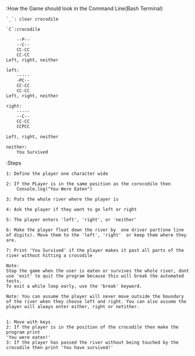 :How the Game should look in the Command Line(Bash Terminal)

    `_`: clear crocodile 

    `C`:crocodile

        --P--
        --C--
        CC-CC
        CC-CC
    Left, right, neither 

    left:
        -----
        -PC--
        CC-CC
        CC-CC
    Left, right, neither 

    right:
        -----
        --C--
        CC-CC
        CCPCC

    Left, right, neither 

    neither:
        You Survived

    

:Steps 

    1: Define the player one character wide

    2: If the PLayer is in the same position as the corocodile then 
        Console.log("You Were Eaten")

    3: Puts the whole river where the player is 
    
    4: Ask the player if they want to go left or right 

    5: The player enters 'left', 'right', or 'neither'

    6: Make the player float down the river by  one driver part(one line of digits). Move them to the 'left', 'right'  or keep them where they are. 

    7: Print 'You Survived' if the player makes it past all parts of the river without hitting a crocodile 

    Note:
    Stop the game when the user is eaten or survives the whole river, dont use 'exit' to quit the program because this will break the automated tests. 
    To exit a while loop early, use the 'break' keyword. 

    Note: You can assume the player will never move outside the boundary of the river when they choose left and right. You can also assume the player will always enter either, right or netither. 


    1: Move with keys 
    2: If the player is in the position of the crocodile then make the program print 
    'You were eaten!'
    3: If the player has passed the river without being touched by the crocodile then print 'You have survived!'


